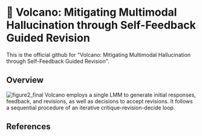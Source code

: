 # 🌋 Volcano: Mitigating Multimodal Hallucination through Self-Feedback Guided Revision
This is the official github for "Volcano: Mitigating Multimodal Hallucination through Self-Feedback Guided Revision".
## Overview
![figure2_final](https://github.com/kaistAI/Volcano/assets/72010172/267b2ba6-3895-4e46-9be3-e8a0bee984eb)
Volcano employs a single LMM to generate initial responses, feedback, and revisions, as well as decisions to accept revisions. It follows a sequential procedure of an iterative critique-revision-decide loop.
## References
```

```
